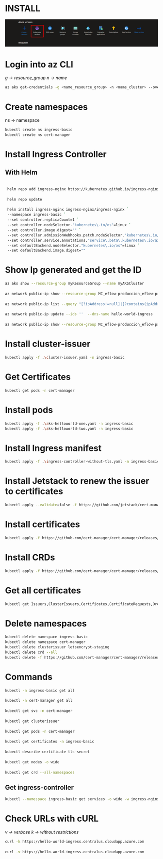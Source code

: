 # INSTALL

![image.png](/kubernetes_service.png)

# Login into az CLI

_g -> resource_group
n -> name_

```sh
az aks get-credentials -g <name_resource_group> -n <name_cluster> --overwrite-existing
```

# Create namespaces

ns -> namespace

```sh
kubectl create ns ingress-basic
kubectl create ns cert-manager
```

# Install Ingress Controller

## With Helm

```sh

 helm repo add ingress-nginx https://kubernetes.github.io/ingress-nginx

 helm repo update

 helm install ingress-nginx ingress-nginx/ingress-nginx `
 --namespace ingress-basic `
 --set controller.replicaCount=1 `
 --set controller.nodeSelector."kubernetes\.io/os"=linux `
 --set controller.image.digest="" `
 --set controller.admissionWebhooks.patch.nodeSelector."kubernetes\.io/os"=linux `
 --set controller.service.annotations."service\.beta\.kubernetes\.io/azure-load-balancer-health-probe-request-path"=/healthz ` --set controller.admissionWebhooks.patch.image.digest="" `
 --set defaultBackend.nodeSelector."kubernetes\.io/os"=linux `
 --set defaultBackend.image.digest=""
```

# Show Ip generated and get the ID

```sh
az aks show --resource-group myResourceGroup --name myAKSCluster

az network public-ip show --resource-group MC_eflow-produccion_eflow-produccion_centralus  --ids ''

az network public-ip list --query "[?ipAddress!=null]|[?contains(ipAddress, 'xx.xxx.x.xxx')].[id]" --output tsv

az network public-ip update --ids ''  --dns-name hello-world-ingress

az network public-ip show --resource-group MC_eflow-produccion_eflow-produccion_centralus --id '' --query "{fqdn: dnsSettings.fqdn, address: ipAddress}"
```

# Install cluster-issuer

```sh
kubectl apply -f .\cluster-issuer.yaml -n ingress-basic
```

# Get Certificates

```sh
kubectl get pods -n cert-manager
```

# Install pods

```sh
kubectl apply -f .\aks-helloworld-one.yaml -n ingress-basic
kubectl apply -f .\aks-helloworld-two.yaml -n ingress-basic
```

# Install Ingress manifest

```sh
kubectl apply -f .\ingress-controller-without-tls.yaml -n ingress-basic
```

# Install Jetstack to renew the issuer to certificates

```sh
kubectl apply --validate=false -f https://github.com/jetstack/cert-manager/releases/download/v1.0.4/cert-manager.yaml
```

# Install certificates

```sh
kubectl apply -f https://github.com/cert-manager/cert-manager/releases/download/v1.11.0/cert-manager.yaml -n cert-manager
```

# Install CRDs

```sh
kubectl apply -f https://github.com/cert-manager/cert-manager/releases/download/v1.9.1/cert-manager.crds.yaml
```

# Get all certificates

```sh
kubectl get Issuers,ClusterIssuers,Certificates,CertificateRequests,Orders,Challenges --all-namespaces
```

# Delete namespaces

```sh
kubectl delete namespace ingress-basic
kubectl delete namespace cert-manager
kubectl delete clusterissuer letsencrypt-staging
kubectl delete crd --all
kubectl delete -f https://github.com/cert-manager/cert-manager/releases/download/vX.Y.Z/cert-manager.yaml
```

# Commands

```sh
kubectl -n ingress-basic get all

kubectl -n cert-manager get all

kubectl get svc -n cert-manager

kubectl get clusterissuer

kubectl get pods -n cert-manager

kubectl get certificates -n ingress-basic

kubectl describe certificate tls-secret

kubectl get nodes -o wide

kubectl get crd --all-namespaces
```

## Get ingress-controller

```sh
kubectl --namespace ingress-basic get services -o wide -w ingress-nginx-controller
```

# Check URLs with cURL

_v -> verbose
k -> without restrictions_

```sh
curl -k https://hello-world-ingress.centralus.cloudapp.azure.com

curl -v https://hello-world-ingress.centralus.cloudapp.azure.com
```
